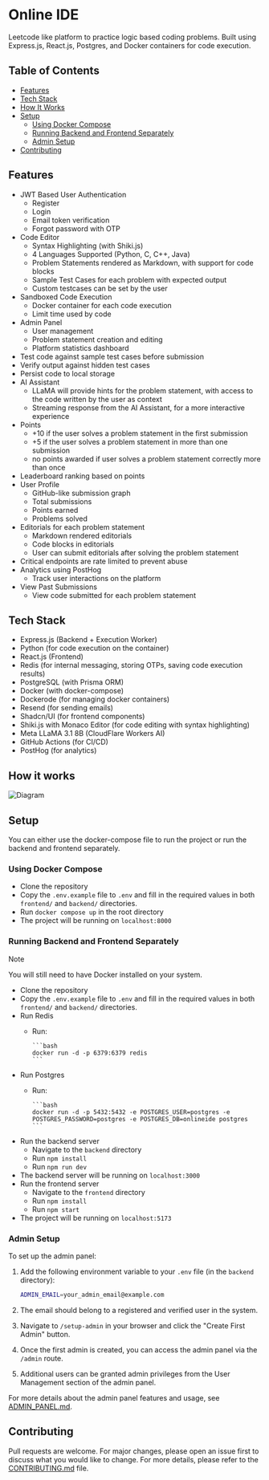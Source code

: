 # Online IDE

Leetcode like platform to practice logic based coding problems. Built using Express.js, React.js, Postgres, and Docker containers for code execution.

## Table of Contents

- [Features](#features)
- [Tech Stack](#tech-stack)
- [How It Works](#how-it-works)
- [Setup](#setup)
  - [Using Docker Compose](#using-docker-compose)
  - [Running Backend and Frontend Separately](#running-backend-and-frontend-separately)
  - [Admin Setup](#admin-setup)
- [Contributing](#contributing)

## Features

- JWT Based User Authentication
  - Register
  - Login
  - Email token verification
  - Forgot password with OTP
- Code Editor
  - Syntax Highlighting (with Shiki.js)
  - 4 Languages Supported (Python, C, C++, Java)
  - Problem Statements rendered as Markdown, with support for code blocks
  - Sample Test Cases for each problem with expected output
  - Custom testcases can be set by the user
- Sandboxed Code Execution
  - Docker container for each code execution
  - Limit time used by code
- Admin Panel
  - User management
  - Problem statement creation and editing
  - Platform statistics dashboard
- Test code against sample test cases before submission
- Verify output against hidden test cases
- Persist code to local storage
- AI Assistant
  - LLaMA will provide hints for the problem statement, with access to the code written by the user as context
  - Streaming response from the AI Assistant, for a more interactive experience
- Points
  - +10 if the user solves a problem statement in the first submission
  - +5 if the user solves a problem statement in more than one submission
  - no points awarded if user solves a problem statement correctly more than once
- Leaderboard ranking based on points
- User Profile
  - GitHub-like submission graph
  - Total submissions
  - Points earned
  - Problems solved
- Editorials for each problem statement
  - Markdown rendered editorials
  - Code blocks in editorials
  - User can submit editorials after solving the problem statement
- Critical endpoints are rate limited to prevent abuse
- Analytics using PostHog
  - Track user interactions on the platform
- View Past Submissions
  - View code submitted for each problem statement

## Tech Stack

- Express.js (Backend + Execution Worker)
- Python (for code execution on the container)
- React.js (Frontend)
- Redis (for internal messaging, storing OTPs, saving code execution results)
- PostgreSQL (with Prisma ORM)
- Docker (with docker-compose)
- Dockerode (for managing docker containers)
- Resend (for sending emails)
- Shadcn/UI (for frontend components)
- Shiki.js with Monaco Editor (for code editing with syntax highlighting)
- Meta LLaMA 3.1 8B (CloudFlare Workers AI)
- GitHub Actions (for CI/CD)
- PostHog (for analytics)

## How it works

![Diagram](assets/flow-diagram.png)

## Setup

You can either use the docker-compose file to run the project or run the backend and frontend separately.

### Using Docker Compose

- Clone the repository
- Copy the `.env.example` file to `.env` and fill in the required values in both `frontend/` and `backend/` directories.
- Run `docker compose up` in the root directory
- The project will be running on `localhost:8000`

### Running Backend and Frontend Separately

> [!NOTE]
> You will still need to have Docker installed on your system.

- Clone the repository
- Copy the `.env.example` file to `.env` and fill in the required values in both `frontend/` and `backend/` directories.
- Run Redis
  - Run:

        ```bash
        docker run -d -p 6379:6379 redis
        ```

- Run Postgres
  - Run:

        ```bash
        docker run -d -p 5432:5432 -e POSTGRES_USER=postgres -e POSTGRES_PASSWORD=postgres -e POSTGRES_DB=onlineide postgres
        ```

- Run the backend server
  - Navigate to the `backend` directory
  - Run `npm install`
  - Run `npm run dev`
- The backend server will be running on `localhost:3000`
- Run the frontend server
  - Navigate to the `frontend` directory
  - Run `npm install`
  - Run `npm start`
- The project will be running on `localhost:5173`

### Admin Setup

To set up the admin panel:

1. Add the following environment variable to your `.env` file (in the `backend` directory):

   ```bash
   ADMIN_EMAIL=your_admin_email@example.com
   ```

2. The email should belong to a registered and verified user in the system.

3. Navigate to `/setup-admin` in your browser and click the "Create First Admin" button.

4. Once the first admin is created, you can access the admin panel via the `/admin` route.

5. Additional users can be granted admin privileges from the User Management section of the admin panel.

For more details about the admin panel features and usage, see [ADMIN_PANEL.md](ADMIN_PANEL.md).

## Contributing

Pull requests are welcome. For major changes, please open an issue first to discuss what you would like to change. For more details, please refer to the [CONTRIBUTING.md](CONTRIBUTING.md) file.
